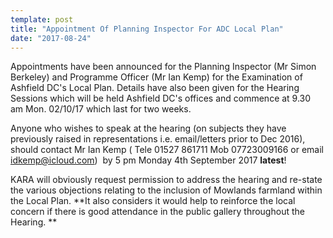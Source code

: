 ```yaml
---
template: post
title: "Appointment Of Planning Inspector For ADC Local Plan"
date: "2017-08-24"
---
```


Appointments have been announced for the Planning Inspector (Mr Simon Berkeley) and Programme Officer (Mr Ian Kemp) for the Examination of Ashfield DC's Local Plan. Details have also been given for the Hearing Sessions which will be held Ashfield DC's offices and commence at 9.30 am Mon. 02/10/17 which last for two weeks.

Anyone who wishes to speak at the hearing (on subjects they have previously raised in representations i.e. email/letters prior to Dec 2016), should contact Mr Ian Kemp ( Tele 01527 861711 Mob 07723009166 or email idkemp@icloud.com)  by 5 pm Monday 4th September 2017 **latest**!

KARA will obviously request permission to address the hearing and re-state the various objections relating to the inclusion of Mowlands farmland within the Local Plan. **It also considers it would help to reinforce the local concern if there is good attendance in the public gallery throughout the Hearing. **
